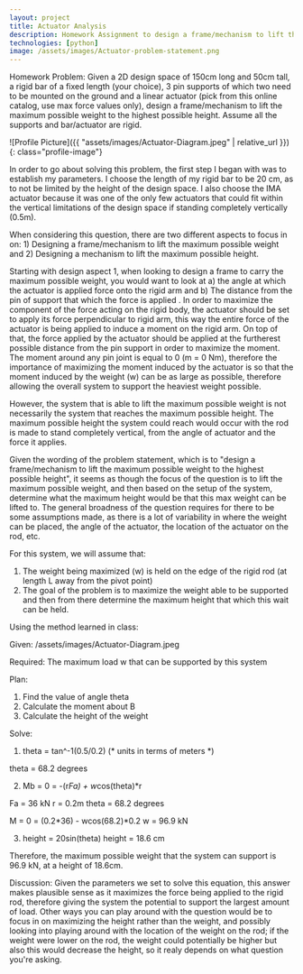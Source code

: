 ```yaml
---
layout: project
title: Actuator Analysis
description: Homework Assignment to design a frame/mechanism to lift the maximum possible weight to the highest possible height
technologies: [python]
image: /assets/images/Actuator-problem-statement.png
---
```

Homework Problem: Given a 2D design space of 150cm long and 50cm tall, a rigid bar of a fixed length (your
choice), 3 pin supports of which two need to be mounted on the ground and a linear
actuator (pick from this online catalog, use max force values only), design a
frame/mechanism to lift the maximum possible weight to the highest possible height.
Assume all the supports and bar/actuator are rigid.

![Profile Picture]({{ "assets/images/Actuator-Diagram.jpeg" | relative_url }}){: class="profile-image"}

In order to go about solving this problem, the first step I began with was to establish my parameters. I choose the length of my rigid bar to be 20 cm, as to not be limited by the height of the design space. I also choose the IMA actuator because it was one of the only few actuators that could fit within the vertical limitations of the design space if standing completely vertically (0.5m). 

When considering this question, there are two different aspects to focus in on: 1) Designing a frame/mechanism to lift the maximum possible weight and 2) Designing a mechanism to lift the maximum possible height.

Starting with design aspect 1, when looking to design a frame to carry the maximum possible weight, you would want to look at a) the angle at which the actuator is applied force onto the rigid arm and b) The distance from the pin of support that which the force is applied . In order to maximize the component of the force acting on the rigid body, the actuator should be set to apply its force perpendicular to rigid arm, this way the entire force of the actuator is being applied to induce a moment on the rigid arm. On top of that, the force applied by the actuator should be applied at the furtherest possible distance from the pin support in order to maximize the moment. The moment around any pin joint is equal to 0 (m = 0 Nm), therefore the importance of maximizing the moment induced by the actuator is so that the moment induced by the weight (w) can be as large as possible, therefore allowing the overall system to support the heaviest weight possible. 

However, the system that is able to lift the maximum possible weight is not necessarily the system that reaches the maximum possible height. The maximum possible height the system could reach would occur with the rod is made to stand completely vertical, from the angle of actuator and the force it applies.

Given the wording of the problem statement, which is to "design a frame/mechanism to lift the maximum possible weight to the highest possible height", it seems as though the focus of the question is to lift the maximum possible weight, and then based on the setup of the system, determine what the maximum height would be that this max weight can be lifted to. The general broadness of the question requires for there to be some assumptions made, as there is a lot of variability in where the weight can be placed, the angle of the actuator, the location of the actuator on the rod, etc.

For this system, we will assume that:
1. The weight being maximized (w) is held on the edge of the rigid rod (at length L away from the pivot point)
2. The goal of the problem is to maximize the weight able to be supported and then from there determine the maximum height that which this wait can be held.

Using the method learned in class: 

Given: /assets/images/Actuator-Diagram.jpeg

Required: The maximum load w that can be supported by this system

Plan: 
1) Find the value of angle theta
2) Calculate the moment about B
3) Calculate the height of the weight

Solve:
1) theta = tan^-1(0.5/0.2) (* units in terms of meters *)

theta = 68.2 degrees

2) Mb = 0 = -(r*Fa) + w*cos(theta)*r

Fa = 36 kN
r = 0.2m
theta = 68.2 degrees

M = 0 = (0.2*36) - wcos(68.2)*0.2
w = 96.9 kN

3) height = 20sin(theta)
height = 18.6 cm

Therefore, the maximum possible weight that the system can support is 96.9 kN, at a height of 18.6cm.

Discussion: Given the parameters we set to solve this equation, this answer makes plausible sense as it maximizes the force being applied to the rigid rod, therefore giving the system the potential to support the largest amount of load. Other ways you can play around with the question would be to focus in on maximizing the height rather than the weight, and possibly looking into playing around with the location of the weight on the rod; if the weight were lower on the rod, the weight could potentially be higher but also this would decrease the height, so it realy depends on what question you're asking. 
